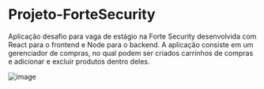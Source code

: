 # Projeto-ForteSecurity
Aplicação desafio para vaga de estágio na Forte Security desenvolvida com React para o frontend e Node para o backend. A aplicação consiste em um gerenciador de compras, no qual podem ser criados carrinhos de compras
e adicionar e excluir produtos dentro deles.


![image](https://user-images.githubusercontent.com/53490820/210650116-5c1bb917-1aca-44c3-b2d6-5d844c2b8142.png)
